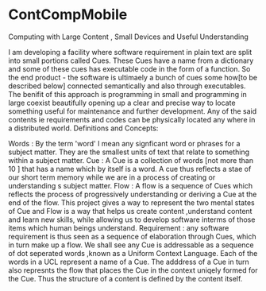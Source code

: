 ContCompMobile
==============

Computing with Large Content , Small Devices  and Useful Understanding

I am developing a facility where software requirement in plain text are split into small portions called Cues. These Cues have a name from a dictionary and some of these cues has executable code in the form of a function. So the end product - the software is ultimaely a bunch of cues some how[to be described below] connected semantically and also through executables.
The benifit of this approach is programming in small and programming in large coexist beautifully opening up a clear and precise way to locate something useful for maintenance and further development. Any of the said contents ie requirements and codes can be physically located any where in a distributed world.
Definitions and Concepts:

Words : By the term 'word' I mean any signficant word or phrases for a subject matter. They are the smallest units of text that relate to something within a subject matter.
Cue : A Cue is a collection of words [not more than 10 ] that has a name which by itself is a word. A cue thus reflects a stae of our short term memory while we are in a process of creating or understanding s subject matter.
Flow : A flow is a sequence of Cues which reflects the process of progressively understanding or deriving a Cue at the end of the flow.
This project  gives a way to represent the two mental states of Cue and Flow is a way that helps us create content ,understand content and learn new skills, while allowing us to develop software interms of those items which human beings understand.
Requirement : any software requirement is thus seen as a sequence of elaboration through Cues, which in turn make up a flow.
We shall see any Cue is addressable as a sequence of dot seperated words ,known as a Uniform Context Language. Each of the words in a UCL represent a name of a Cue.
The adddress of a Cue in turn also represnts the flow that places  the Cue in the context uniqely formed for the Cue. Thus the structure of a content is defined by the content itself.







